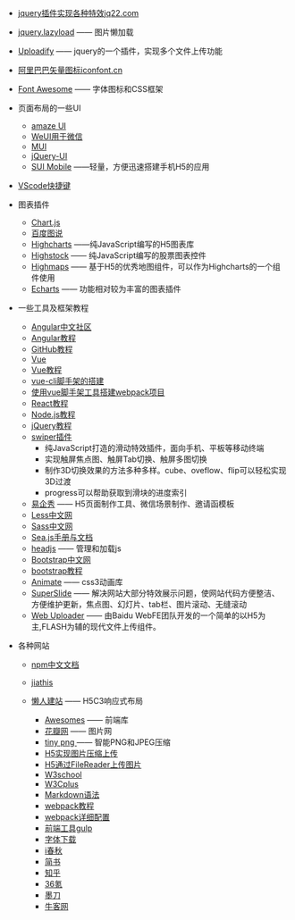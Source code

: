 - [jquery插件实现各种特效jq22.com](http://www.jq22.com)

- [jquery.lazyload](http://www.jq22.com/jquery-info390)  —— 图片懒加载

- [Uploadify](http://www.uploadify.com/about/) —— jquery的一个插件，实现多个文件上传功能

- [阿里巴巴矢量图标iconfont.cn](www.iconfont.cn)

- [Font Awesome](http://fontawesome.dashgame.com/) —— 字体图标和CSS框架

- 页面布局的一些UI

  - [amaze UI](http://amazeui.org)
  - [WeUI用于微信](https://weui.io/)
  - [MUI](http://dev.dcloud.net.cn)
  - [jQuery-UI](http://www.jqueryui.org.cn/)
  - [SUI Mobile](http://m.sui.taobao.org/) ——轻量，方便迅速搭建手机H5的应用

- [VScode快捷键](http://blog.csdn.net)

- 图表插件

  - [Chart.js](http://www.bootcss.com)
  - [百度图说](http://tushuo.baidu.com)
  - [Highcharts](www.hcharts.cn) ——纯JavaScript编写的H5图表库
  - [Highstock](www.hcharts.cn)  —— 纯JavaScript编写的股票图表控件
  - [Highmaps](www.hcharts.cn)  —— 基于H5的优秀地图组件，可以作为Highcharts的一个组件使用
  - [Echarts](www.hcharts.cn)   —— 功能相对较为丰富的图表插件

- 一些工具及框架教程

  - [Angular中文社区](http://www.angularjs.cn/)
  - [Angular教程](http://www.runoob.com/angularjs/angularjs-tutorial.html)
  - [GitHub教程](http://www.runoob.com/w3cnote/git-guide.html)
  - [Vue](https://cn.vuejs.org/)
  - [Vue教程](http://www.runoob.com/w3cnote/vue-js-quickstart.html)
  - [vue-cli脚手架的搭建](http://blog.csdn.net/u013034014/article/details/53995678)
  - [使用vue脚手架工具搭建webpack项目](https://www.cnblogs.com/libin-1/p/6833373.html)
  - [React教程](http://www.runoob.com/react/react-tutorial.html)
  - [Node.js教程](http://www.runoob.com/react/react-tutorial.html)
  - [jQuery教程](http://www.runoob.com/jquery/jquery-tutorial.html)
  - [swiper插件](http://www.swiper.com.cn/) 
    - 纯JavaScript打造的滑动特效插件，面向手机、平板等移动终端
    - 实现触屏焦点图、触屏Tab切换、触屏多图切换
    - 制作3D切换效果的方法多种多样。cube、oveflow、flip可以轻松实现3D过渡
    - progress可以帮助获取到滑块的进度索引
  - [易企秀](http://www.eqxiu.com/) —— H5页面制作工具、微信场景制作、邀请函模板
  - [Less中文网](http://lesscss.cn/)
  - [Sass中文网](https://www.sass.hk/)
  - [Sea.js手册与文档](http://www.zhangxinxu.com/sp/seajs/docs/zh-cn/module-definition.html)
  - [headjs](https://www.cnblogs.com/2050/archive/2012/07/14/2591449.html) —— 管理和加载js
  - [Bootstrap中文网](http://www.bootcss.com/)
  - [bootstrap教程](http://www.runoob.com/bootstrap/bootstrap-tutorial.html)
  - [Animate](http://www.jq22.com/jquery-info819) —— css3动画库
  - [SuperSlide](http://www.superslide2.com/) —— 解决网站大部分特效展示问题，使网站代码方便整洁、方便维护更新，焦点图、幻灯片、tab栏、图片滚动、无缝滚动
  - [Web Uploader](http://fex.baidu.com/webuploader) ——  由Baidu WebFE团队开发的一个简单的以H5为主,FLASH为辅的现代文件上传组件。

- 各种网站

  - [npm中文文档](https://www.npmjs.com.cn/)
  - [jiathis](http://www.jiathis.com/)

  - [懒人建站](http://www.51xuediannao.com/html+css/htmlcssjq/694.html)  —— H5C3响应式布局
    - [Awesomes](https://www.awesomes.cn/) —— 前端库
    - [花瓣网](http://huaban.com/) —— 图片网
    - [tiny png ](https://tinypng.com/) —— 智能PNG和JPEG压缩
    - [H5实现图片压缩上传](http://blog.csdn.net/hj7jay/article/details/51003926)
    - [H5通过FileReader上传图片](http://blog.csdn.net/chauncywu/article/details/54670465)
    - [W3school](http://www.w3school.com.cn)
    - [W3Cplus](https://www.w3cplus.com/)
    - [Markdown语法](https://www.appinn.com/markdown/)
    - [webpack教程](http://www.runoob.com/w3cnote/webpack-tutorial.html)
    - [webpack详细配置](http://blog.csdn.net/c_kite/article/details/71279853)
    - [前端工具gulp](http://blog.sina.com.cn/s/blog_6592d8070102vmuq.html)
    - [字体下载](http://font.chinaz.com/150120284630.htm)
    - [i春秋](https://www.ichunqiu.com/)
    - [简书](https://www.jianshu.com/)
    - [知乎](https://www.zhihu.com)
    - [36氪](http://36kr.com/)
    - [墨刀](https://modao.cc)
    - [牛客网](https://www.nowcoder.com/)
